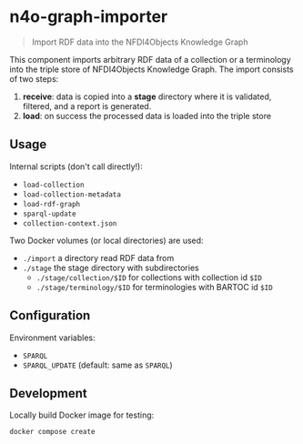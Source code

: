 # n4o-graph-importer

> Import RDF data into the NFDI4Objects Knowledge Graph

This component imports arbitrary RDF data of a collection or a terminology into the triple store of NFDI4Objects Knowledge Graph. The import consists of two steps:

1. **receive**: data is copied into a **stage** directory where it is validated, filtered, and a report is generated.
2. **load**: on success the processed data is loaded into the triple store

## Usage

Internal scripts (don't call directly!):

- `load-collection`
- `load-collection-metadata`
- `load-rdf-graph`
- `sparql-update`
- `collection-context.json`

Two Docker volumes (or local directories) are used:

- `./import` a directory read RDF data from
- `./stage` the stage directory with subdirectories
  - `./stage/collection/$ID` for collections with collection id `$ID`
  - `./stage/terminology/$ID` for terminologies with BARTOC id `$ID`

## Configuration

Environment variables:

- `SPARQL`
- `SPARQL_UPDATE` (default: same as `SPARQL`)

## Development

Locally build Docker image for testing:

~~~sh
docker compose create
~~~


